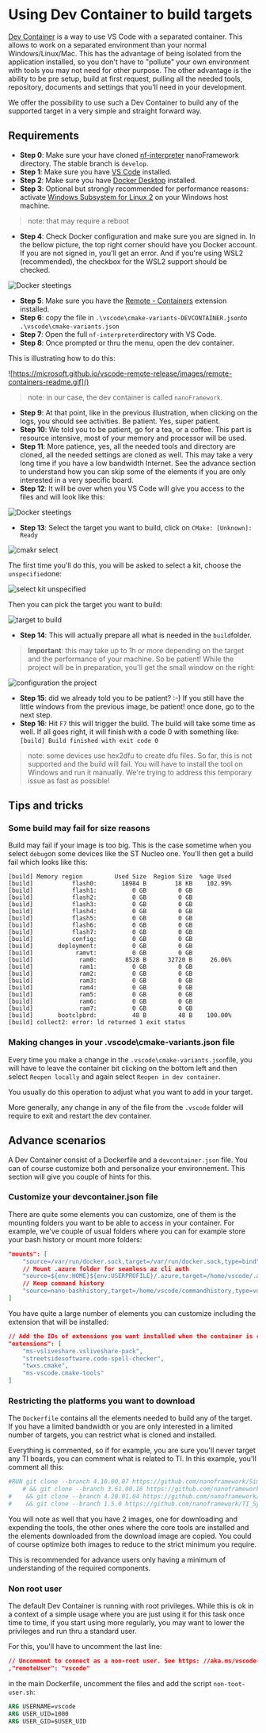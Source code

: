 # Using Dev Container to build targets

[Dev Container](https://marketplace.visualstudio.com/items?itemName=ms-vscode-remote.remote-containers) is a way to use VS Code with a separated container. This allows to work on a separated environment than your normal Windows/Linux/Mac. This has the advantage of being isolated from the application installed, so you don't have to "pollute" your own environment with tools you may not need for other purpose. The other advantage is the ability to be pre setup, build at first request, pulling all the needed tools, repository, documents and settings that you'll need in your development.

We offer the possibility to use such a Dev Container to build any of the supported target in a very simple and straight forward way.

## Requirements

- **Step 0**: Make sure your have cloned [nf-interpreter](https://github.com/nanoframework/nf-interpreter) nanoFramework directory. The stable branch is `develop`.
- **Step 1**: Make sure you have [VS Code](https://code.visualstudio.com/Download) installed.
- **Step 2**: Make sure you have [Docker Desktop](https://www.docker.com/products/docker-desktop) installed.
- **Step 3**: Optional but strongly recommended for performance reasons: activate [Windows Subsystem for Linux 2](https://docs.microsoft.com/windows/wsl/install-win10) on your Windows host machine.

> note: that may require a reboot

- **Step 4**: Check Docker configuration and make sure you are signed in. In the bellow picture, the top right corner should have you Docker account. If you are not signed in, you'll get an error. And if you're using WSL2 (recommended), the checkbox for the WSL2 support should be checked.

![Docker steetings](../../images/dev-container-docker.jpg)

- **Step 5**: Make sure you have the [Remote - Containers](https://marketplace.visualstudio.com/items?itemName=ms-vscode-remote.remote-containers) extension installed.
- **Step 6**: copy the file in `.\vscode\cmake-variants-DEVCONTAINER.json`to `.\vscode\cmake-variants.json`
- **Step 7**: Open the full `nf-interpreter`directory with VS Code.
- **Step 8**: Once prompted or thru the menu, open the dev container.

This is illustrating how to do this:

![https://microsoft.github.io/vscode-remote-release/images/remote-containers-readme.gif]()

> note: in our case, the dev container is called `nanoFramework`.

- **Step 9**: At that point, like in the previous illustration, when clicking on the logs, you should see activities. Be patient. Yes, super patient.
- **Step 10**: We told you to be patient, go for a tea, or a coffee. This part is resource intensive, most of your memory and processor will be used.
- **Step 11**: More patience, yes, all the needed tools and directory are cloned, all the needed settings are cloned as well. This may take a very long time if you have a low bandwidth Internet. See the advance section to understand how you can skip some of the elements if you are only interested in a very specific board.
- **Step 12**: It will be over when you VS Code will give you access to the files and will look like this:

![Docker steetings](../../images/dev-container-vscode-ok.jpg)

- **Step 13**: Select the target you want to build, click on `CMake: [Unknown]: Ready`

![cmakr select](../../images/dev-container-selecttarget.jpg)

The first time you'll do this, you will be asked to select a kit, choose the `unspecified`one:

![select kit unspecified](../../images/dev-container-selectkit.jpg)

Then you can pick the target you want to build:

![target to build](../../images/dev-container-target.jpg)

- **Step 14**: This will actually prepare all what is needed in the `build`folder.

> **Important**: this may take up to 1h or more depending on the target and the performance of your machine. So be patient! While the project will be in preparation, you'll get the small window on the right:

![configuration the project](../../images/dev-container-prepare.jpg)

- **Step 15**: did we already told you to be patient? :-) If you still have the little windows from the previous image, be patient! once done, go to the next step.
- **Step 16**: Hit `F7` this will trigger the build. The build will take some time as well. If all goes right, it will finish with a code 0 with something like: `[build] Build finished with exit code 0`

> note: some devices use hex2dfu to create dfu files. So far, this is not supported and the build will fail. You will have to install the tool on Windows and run it manually. We're trying to address this temporary issue as fast as possible!

## Tips and tricks

### Some build may fail for size reasons

Build may fail if your image is too big. This is the case sometime when you select `debug`on some devices like the ST Nucleo one. You'll then get a build fail which looks like this:

```text
[build] Memory region         Used Size  Region Size  %age Used
[build]           flash0:       18984 B        18 KB    102.99%
[build]           flash1:          0 GB         0 GB
[build]           flash2:          0 GB         0 GB
[build]           flash3:          0 GB         0 GB
[build]           flash4:          0 GB         0 GB
[build]           flash5:          0 GB         0 GB
[build]           flash6:          0 GB         0 GB
[build]           flash7:          0 GB         0 GB
[build]           config:          0 GB         0 GB
[build]       deployment:          0 GB         0 GB
[build]            ramvt:          0 GB         0 GB
[build]             ram0:        8528 B      32720 B     26.06%
[build]             ram1:          0 GB         0 GB
[build]             ram2:          0 GB         0 GB
[build]             ram3:          0 GB         0 GB
[build]             ram4:          0 GB         0 GB
[build]             ram5:          0 GB         0 GB
[build]             ram6:          0 GB         0 GB
[build]             ram7:          0 GB         0 GB
[build]       bootclpbrd:          48 B         48 B    100.00%
[build] collect2: error: ld returned 1 exit status
```

### Making changes in your .vscode\cmake-variants.json file

Every time you make a change in the `.vscode\cmake-variants.json`file, you will have to leave the container bit clicking on the bottom left and then select `Reopen locally` and again select `Reopen in dev container`.

You usually do this operation to adjust what you want to add in your target.

More generally, any change in any of the file from the `.vscode` folder will require to exit and restart the dev container.

## Advance scenarios

A Dev Container consist of a Dockerfile and a `devcontainer.json` file. You can of course customize both and personalize your environnement. This section will give you couple of hints for this.

### Customize your devcontainer.json file

There are quite some elements you can customize, one of them is the mounting folders you want to be able to access in your container. For example, we've couple of usual folders where you can for example store your bash history or mount more folders:

```json
"mounts": [
    "source=/var/run/docker.sock,target=/var/run/docker.sock,type=bind",
    // Mount .azure folder for seamless az cli auth
    "source=${env:HOME}${env:USERPROFILE}/.azure,target=/home/vscode/.azure,type=bind",
    // Keep command history
    "source=nano-bashhistory,target=/home/vscode/commandhistory,type=volume",
]
```

You have quite a large number of elements you can customize including the extension that will be installed:

```json
// Add the IDs of extensions you want installed when the container is created.
"extensions": [
    "ms-vsliveshare.vsliveshare-pack",
    "streetsidesoftware.code-spell-checker",
    "twxs.cmake",
    "ms-vscode.cmake-tools"
]
```

### Restricting the platforms you want to download

The `Dockerfile` contains all the elements needed to build any of the target. If you have a limited bandwidth or you are only interested in a limited number of targets, you can restrict what is cloned and installed.

Everything is commented, so if for example, you are sure you'll never target any TI boards, you can comment what is related to TI. In this example, you'll comment all this:

```dockerfile
#RUN git clone --branch 4.10.00.07 https://github.com/nanoframework/SimpleLink_CC32xx_SDK.git ./sources/SimpleLinkCC32 \
    # && git clone --branch 3.61.00.16 https://github.com/nanoframework/TI_XDCTools.git ./sources/TI_XDCTools \
#    && git clone --branch 4.20.01.04 https://github.com/nanoframework/SimpleLink_CC13x2_26x2_SDK.git ./sources/SimpleLinkCC13 \
#    && git clone --branch 1.5.0 https://github.com/nanoframework/TI_SysConfig.git ./sources/TI_SysConfig
```

You will note as well that you have 2 images, one for downloading and expending the tools, the other ones where the core tools are installed and the elements downloaded from the download image are copied. You could of course optimize both images to reduce to the strict minimum you require.

This is recommended for advance users only having a minimum of understanding of the required components.

### Non root user

The default Dev Container is running with root privileges. While this is ok in a context of a simple usage where you are just using it for this task once time to time, if you start using more regularly, you may want to lower the privileges and run thru a standard user.

For this, you'll have to uncomment the last line:

```json
// Uncomment to connect as a non-root user. See https: //aka.ms/vscode-remote/containers/non-root.
,"remoteUser": "vscode"
```

in the main Dockerfile, uncomment the files and add the script `non-toot-user.sh`:

```dockerfile
ARG USERNAME=vscode
ARG USER_UID=1000
ARG USER_GID=$USER_UID
```
